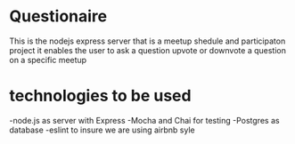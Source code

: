 # Questionaire

This is the nodejs express server that is a meetup shedule and participaton project
it enables the user to ask a question upvote or downvote a question on a specific meetup

# technologies to be used

-node.js as server with Express
-Mocha and Chai for testing
-Postgres as database
-eslint to insure we are using airbnb syle

